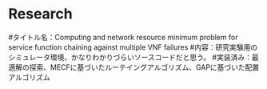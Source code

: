 # Research
#タイトル名：Computing and network resource minimum problem for service function chaining against multiple VNF failures
#内容：研究実験用のシミュレータ環境、かなりわかりづらいソースコードだと思う。
#実装済み：最適解の探索、MECFに基づいたルーテイングアルゴリズム、GAPに基づいた配置アルゴリズム
